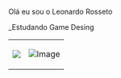 Olá eu sou o Leonardo Rosseto

_Estudando Game Desing

<table>
  <tr>
    <td>
      <picture>
        <source
          srcset="https://github-readme-stats.vercel.app/api?username=Leonardo-Rosseto12&show_icons=true&theme=tokyonight"
          media="(prefers-color-scheme: dark)"
        />
        <source
          srcset="https://github-readme-stats.vercel.app/api?username=Leonardo-Rosseto12&show_icons=true"
          media="(prefers-color-scheme: light), (prefers-color-scheme: no-preference)"
        />
        <img src="https://github-readme-stats.vercel.app/api?username=Leonardo-Rosseto12&show_icons=true" />
      </picture>
    </td>
    <td>
      <p align="right">
        <img src="https://github.com/user-attachments/assets/e743e6fa-0263-47fd-9c04-3baacc9ed5da" alt="Image" />
      </p>
    </td>
  </tr>
